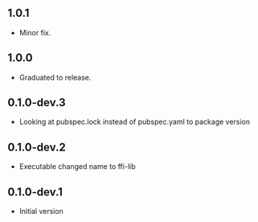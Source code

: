 ## 1.0.1

- Minor fix.

## 1.0.0

- Graduated to release.

## 0.1.0-dev.3

- Looking at pubspec.lock instead of pubspec.yaml to package version

## 0.1.0-dev.2

- Executable changed name to ffi-lib

## 0.1.0-dev.1

- Initial version


